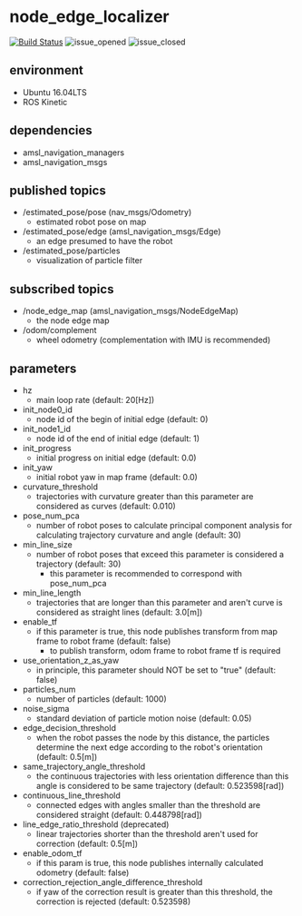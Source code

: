 # node_edge_localizer
[![Build Status](https://travis-ci.org/amslabtech/node_edge_localizer.svg?branch=master)](https://travis-ci.org/amslabtech/node_edge_localizer)
![issue_opened](https://img.shields.io/github/issues/amslabtech/node_edge_localizer.svg)
![issue_closed](https://img.shields.io/github/issues-closed/amslabtech/node_edge_localizer.svg)

## environment
- Ubuntu 16.04LTS
- ROS Kinetic

## dependencies
- amsl_navigation_managers
- amsl_navigation_msgs

## published topics
- /estimated_pose/pose (nav_msgs/Odometry)
  - estimated robot pose on map
- /estimated_pose/edge (amsl_navigation_msgs/Edge)
  - an edge presumed to have the robot
- /estimated_pose/particles
  - visualization of particle filter
## subscribed topics
- /node_edge_map (amsl_navigation_msgs/NodeEdgeMap)
  - the node edge map
- /odom/complement
  - wheel odometry (complementation with IMU is recommended)

## parameters
- hz
  - main loop rate (default: 20[Hz])
- init_node0_id
  - node id of the begin of initial edge (default: 0)
- init_node1_id
  - node id of the end of initial edge (default: 1)
- init_progress
  - initial progress on initial edge (default: 0.0)
- init_yaw
  - initial robot yaw in map frame (default: 0.0)
- curvature_threshold
  - trajectories with curvature greater than this parameter are considered as curves (default: 0.010)
- pose_num_pca
  - number of robot poses to calculate principal component analysis for calculating trajectory curvature and angle (default: 30)
- min_line_size
  - number of robot poses that exceed this parameter is considered a trajectory (default: 30)
    - this parameter is recommended to correspond with pose_num_pca
- min_line_length
  - trajectories that are longer than this parameter and aren't curve is considered as straight lines (default: 3.0[m])
- enable_tf
  - if this parameter is true, this node publishes transform from map frame to robot frame (default: false)
    - to publish transform, odom frame to robot frame tf is required 
- use_orientation_z_as_yaw
  - in principle, this parameter should NOT be set to "true" (default: false)
- particles_num
  - number of particles (default: 1000)
- noise_sigma
  - standard deviation of particle motion noise (default: 0.05)
- edge_decision_threshold
  - when the robot passes the node by this distance, the particles determine the next edge according to the robot's orientation (default: 0.5[m])
- same_trajectory_angle_threshold
  - the continuous trajectories with less orientation difference than this angle is considered to be same trajectory (default: 0.523598[rad])
- continuous_line_threshold 
  - connected edges with angles smaller than the threshold are considered straight (default: 0.448798[rad])
- line_edge_ratio_threshold (deprecated)
  - linear trajectories shorter than the threshold aren't used for correction (default: 0.5[m])
- enable_odom_tf
  - if this param is true, this node publishes internally calculated odometry (default: false)
- correction_rejection_angle_difference_threshold
  - if yaw of the correction result is greater than this threshold, the correction is rejected (default: 0.523598)
